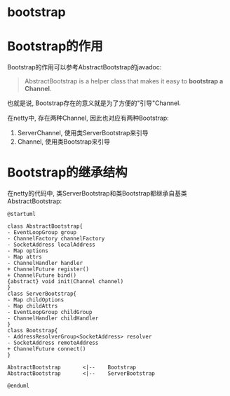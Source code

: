 bootstrap
=========

# Bootstrap的作用

Bootstrap的作用可以参考AbstractBootstrap的javadoc:

> AbstractBootstrap is a helper class that makes it easy to **bootstrap a Channel**.

也就是说, Bootstrap存在的意义就是为了方便的"引导"Channel.

在netty中, 存在两种Channel, 因此也对应有两种Bootstrap:

1. ServerChannel, 使用类ServerBootstrap来引导
2. Channel, 使用类Bootstrap来引导

# Bootstrap的继承结构

在netty的代码中, 类ServerBootstrap和类Bootstrap都继承自基类AbstractBootstrap:

```uml
@startuml

class AbstractBootstrap{
- EventLoopGroup group
- ChannelFactory channelFactory
- SocketAddress localAddress
- Map options
- Map attrs
- ChannelHandler handler
+ ChannelFuture register()
+ ChannelFuture bind()
{abstract} void init(Channel channel)
}
class ServerBootstrap{
- Map childOptions
- Map childAttrs
- EventLoopGroup childGroup
- ChannelHandler childHandler
}
class Bootstrap{
- AddressResolverGroup<SocketAddress> resolver
- SocketAddress remoteAddress
+ ChannelFuture connect()
}

AbstractBootstrap  		<|-- 	Bootstrap
AbstractBootstrap		<|--	ServerBootstrap

@enduml
```

